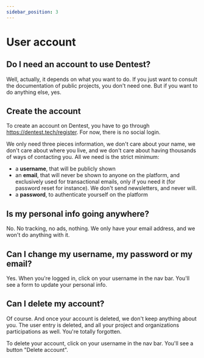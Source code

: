 ```yaml
---
sidebar_position: 3
---
```


# User account

## Do I need an account to use Dentest?

Well, actually, it depends on what you want to do. If you just want to consult the documentation of 
public projects, you don't need one. But if you want to do anything else, yes.

## Create the account

To create an account on Dentest, you have to go through https://dentest.tech/register. For now,
there is no social login. 

We only need three pieces information, we don't care about your name, we don't care about where 
you live, and we don't care about having thousands of ways of contacting you. All we need is the
strict minimum: 

- a **username**, that will be publicly shown
- an **email**, that will never be shown to anyone on the platform, and exclusively used for transactional emails, only 
  if you need it (for password reset for instance). We don't send newsletters, and never will.
- a **password**, to authenticate yourself on the platform

## Is my personal info going anywhere?

No. No tracking, no ads, nothing. We only have your email address, and we won't do anything with it.

## Can I change my username, my password or my email?

Yes. When you're logged in, click on your username in the nav bar. You'll see a form to update your personal info.

## Can I delete my account?

Of course. And once your account is deleted, we don't keep anything about you. The user entry is deleted, and all your 
project and organizations participations as well. You're totally forgotten.

To delete your account, click on your username in the nav bar. You'll see a button "Delete account".
